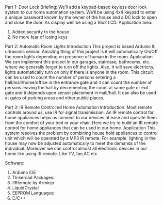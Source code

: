 Part 1: Door Lock
Briefing:
We’ll add a keypad-based keyless door lock system to our home automation system. We’ll be using 4x4
keypad to enter a unique password known by the owner of the house and a DC lock to open and close
the door. As display well be using a 16x2 LCD.
Application area:
1. Added security to the house
2. No more fear of losing keys

Part 2: Automatic Room Lights
Introduction
This project is based Arduino & ultrasonic sensor. Amazing thing of this project is it will automatically
On/Off the room lights depending on presence of human in the room.
Application
We can implement this project in our garages, staircase, bathrooms, etc. where we generally forget to
turn off the lights. Also, it will save electricity, lights automatically turn on only if there is anyone in the
room.
This circuit can be used to count the number of persons entering a hall/mall/home/office in the
entrance gate and it can count the number of persons leaving the hall by decrementing the count at
same gate or exit gate and it depends upon sensor placement in mall/hall. It can also be used at gates of
parking areas and other public places.


Part 3: IR Remote Controlled Home Automation
Introduction:
Most remote controls around us, use IR for signal transmission. An IR remote control for home
appliances helps us connect to our devices at ease and operate them from the comfort of your bed or
your chair. Here we try to build an IR remote control for home appliances that can be used in our home.
Application
This system resolves the problem by combining house hold appliances to control unit which will be
operated by a MP3 IR remote. For example: lighting in the house may now be adjusted automatically to
meet the demands of the individual. Moreover we can control almost all electronic devices in our home
like using IR remote. Like TV, fan,AC etc


Software:
1. Arduino IDE
2. TInkercad
Packages:
1. IRRemote by Arminjo
2. LiquidCrystal
3. EEPROM
Languages:
1. C/C++
